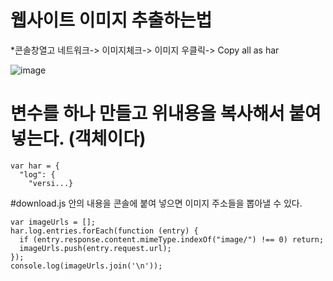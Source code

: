 # 웹사이트 이미지 추출하는법

*콘솔창열고 네트워크-> 이미지체크-> 이미지 우클릭->  Copy all as har

![image](https://github.com/manbock/all-images/assets/145514177/797051d9-6fe3-4647-b395-a3c2e403f4d5)

# 변수를 하나 만들고 위내용을 복사해서 붙여넣는다. (객체이다)
```
var har = {
  "log": {
    "versi...}
```
#download.js 안의 내용을 콘솔에 붙여 넣으면 이미지 주소들을 뽑아낼 수 있다.
```
var imageUrls = [];
har.log.entries.forEach(function (entry) {
  if (entry.response.content.mimeType.indexOf("image/") !== 0) return;
  imageUrls.push(entry.request.url);
});
console.log(imageUrls.join('\n'));
```
